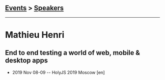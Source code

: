 ## [Events](../README.md) > [Speakers](../speakers.md)
---

# Mathieu Henri

## End to end testing a world of web, mobile &amp; desktop apps
- 2019 Nov 08-09 -- HolyJS 2019 Moscow [en]   
